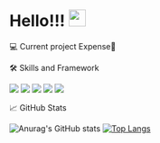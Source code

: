 # Hello!!! <img src="https://raw.githubusercontent.com/MartinHeinz/MartinHeinz/master/wave.gif" width="30px">


:computer: Current project
Expense:money_with_wings:

:hammer_and_wrench: Skills and Framework

![](https://img.shields.io/badge/<Skill>-<HTML>-informational?style=flat&logo=<LOGO_NAME>&logoColor=white&color=2bbc8a)
![](https://img.shields.io/badge/<Skill>-<CSS>-informational?style=flat&logo=<LOGO_NAME>&logoColor=white&color=2bbc8a)
![](https://img.shields.io/badge/<Skill>-<JavarScript>-informational?style=flat&logo=<LOGO_NAME>&logoColor=white&color=2bbc8a)
![](https://img.shields.io/badge/<Framework>-<React>-informational?style=flat&logo=<LOGO_NAME>&logoColor=white&color=2bbc8a)
![](https://img.shields.io/badge/<Package>-<Styled-Component>-informational?style=flat&logo=<LOGO_NAME>&logoColor=white&color=2bbc8a)


:chart_with_upwards_trend: GitHub Stats

![Anurag's GitHub stats](https://github-readme-stats.vercel.app/api?username=AndreaBabyy&show_icons=true&theme=shades-of-purple&hide=prs,contribs)
[![Top Langs](https://github-readme-stats.vercel.app/api/top-langs/?username=AndreaBabyy&layout=compact)](https://github.com/anuraghazra/github-readme-stats)

